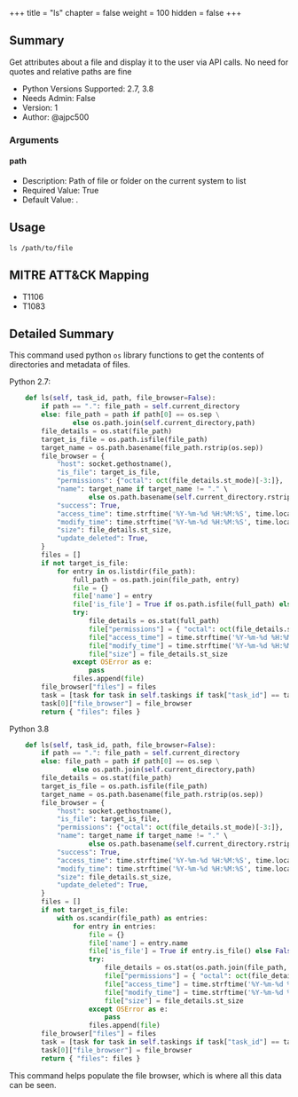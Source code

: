 +++
title = "ls"
chapter = false
weight = 100
hidden = false
+++

## Summary

Get attributes about a file and display it to the user via API calls. No need for quotes and relative paths are fine 

- Python Versions Supported: 2.7, 3.8
- Needs Admin: False  
- Version: 1  
- Author: @ajpc500  

### Arguments

#### path

- Description: Path of file or folder on the current system to list   
- Required Value: True  
- Default Value: .  

## Usage

```
ls /path/to/file
```

## MITRE ATT&CK Mapping

- T1106  
- T1083  

## Detailed Summary
This command used python `os` library functions to get the contents of directories and metadata of files. 

Python 2.7:
```Python
    def ls(self, task_id, path, file_browser=False):
        if path == ".": file_path = self.current_directory
        else: file_path = path if path[0] == os.sep \
                else os.path.join(self.current_directory,path)
        file_details = os.stat(file_path)
        target_is_file = os.path.isfile(file_path)
        target_name = os.path.basename(file_path.rstrip(os.sep))
        file_browser = {
            "host": socket.gethostname(),
            "is_file": target_is_file,
            "permissions": {"octal": oct(file_details.st_mode)[-3:]},
            "name": target_name if target_name != "." \
                    else os.path.basename(self.current_directory.rstrip(os.sep)),            "parent_path": os.path.abspath(os.path.join(file_path, os.pardir)),
            "success": True,
            "access_time": time.strftime('%Y-%m-%d %H:%M:%S', time.localtime(file_details.st_atime)),
            "modify_time": time.strftime('%Y-%m-%d %H:%M:%S', time.localtime(file_details.st_mtime)),
            "size": file_details.st_size,
            "update_deleted": True,
        }
        files = []
        if not target_is_file:
            for entry in os.listdir(file_path):
                full_path = os.path.join(file_path, entry)
                file = {}
                file['name'] = entry 
                file['is_file'] = True if os.path.isfile(full_path) else False
                try:
                    file_details = os.stat(full_path)
                    file["permissions"] = { "octal": oct(file_details.st_mode)[-3:]}
                    file["access_time"] = time.strftime('%Y-%m-%d %H:%M:%S', time.localtime(file_details.st_atime))
                    file["modify_time"] = time.strftime('%Y-%m-%d %H:%M:%S', time.localtime(file_details.st_mtime))
                    file["size"] = file_details.st_size
                except OSError as e:
                    pass
                files.append(file)
        file_browser["files"] = files
        task = [task for task in self.taskings if task["task_id"] == task_id]
        task[0]["file_browser"] = file_browser
        return { "files": files }
```

Python 3.8

```Python
    def ls(self, task_id, path, file_browser=False):
        if path == ".": file_path = self.current_directory
        else: file_path = path if path[0] == os.sep \
                else os.path.join(self.current_directory,path)
        file_details = os.stat(file_path)
        target_is_file = os.path.isfile(file_path)
        target_name = os.path.basename(file_path.rstrip(os.sep))
        file_browser = {
            "host": socket.gethostname(),
            "is_file": target_is_file,
            "permissions": {"octal": oct(file_details.st_mode)[-3:]},
            "name": target_name if target_name != "." \
                    else os.path.basename(self.current_directory.rstrip(os.sep)),            "parent_path": os.path.abspath(os.path.join(file_path, os.pardir)),
            "success": True,
            "access_time": time.strftime('%Y-%m-%d %H:%M:%S', time.localtime(file_details.st_atime)),
            "modify_time": time.strftime('%Y-%m-%d %H:%M:%S', time.localtime(file_details.st_mtime)),
            "size": file_details.st_size,
            "update_deleted": True,
        }
        files = []
        if not target_is_file:
            with os.scandir(file_path) as entries:
                for entry in entries:
                    file = {}
                    file['name'] = entry.name
                    file['is_file'] = True if entry.is_file() else False
                    try:
                        file_details = os.stat(os.path.join(file_path, entry.name))
                        file["permissions"] = { "octal": oct(file_details.st_mode)[-3:]}
                        file["access_time"] = time.strftime('%Y-%m-%d %H:%M:%S', time.localtime(file_details.st_atime))
                        file["modify_time"] = time.strftime('%Y-%m-%d %H:%M:%S', time.localtime(file_details.st_mtime))
                        file["size"] = file_details.st_size
                    except OSError as e:
                        pass
                    files.append(file)  
        file_browser["files"] = files
        task = [task for task in self.taskings if task["task_id"] == task_id]
        task[0]["file_browser"] = file_browser
        return { "files": files }

```

This command helps populate the file browser, which is where all this data can be seen.

